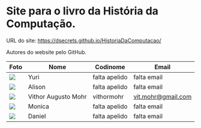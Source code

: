 
# Site para o livro da História da Computação.

URL do site: https://dsecrets.github.io/HistoriaDaComputacao/

Autores do website pelo GitHub.

| Foto | Nome | Codinome | Email |
| ------ | ---- | -------- | ----- |
| ![](https://i.imgur.com/vPAIs0A.jpg?width=400)  | Yuri | falta apelido | falta email
| ![](https://i.imgur.com/cmOzji6.jpg?width=400)  | Alison | falta apelido | falta email
| ![](https://i.imgur.com/8iWHdZP.png?width=400)  | Vithor Augusto Mohr | vithormohr | vit.mohr@gmail.com
| ![](https://i.imgur.com/X3zlxSS.jpg?width=400)  | Monica | falta apelido | falta email
| ![](https://i.imgur.com/H7GEyhm.jpg?width=400)  | Daniel| falta apelido | falta email
